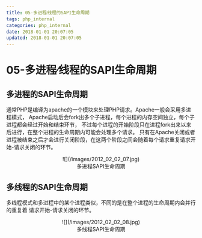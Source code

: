```yaml
---
title: 05-多进程⁄线程的SAPI生命周期
tags: php_internal
categories: php_internal
date: 2018-01-01 20:07:05
updated: 2018-01-01 20:07:05
---
```


# 05-多进程⁄线程的SAPI生命周期
## 多进程的SAPI生命周期

通常PHP是编译为apache的一个模块来处理PHP请求。Apache一般会采用多进程模式， Apache启动后会fork出多个子进程，每个进程的内存空间独立，每个子进程都会经过开始和结束环节， 不过每个进程的开始阶段只在进程fork出来以来后进行，在整个进程的生命周期内可能会处理多个请求。 只有在Apache关闭或者进程被结束之后才会进行关闭阶段，在这两个阶段之间会随着每个请求重复请求开始-请求关闭的环节。

<center>
![](/images/2012_02_02_07.jpg)
</center>
<center>
多进程SAPI生命周期
</center>

## 多线程的SAPI生命周期

多线程模式和多进程中的某个进程类似，不同的是在整个进程的生命周期内会并行的重复着 请求开始-请求关闭的环节。

<center>
![](/images/2012_02_02_08.jpg)
</center>

<center>
多线程SAPI生命周期
</center>
